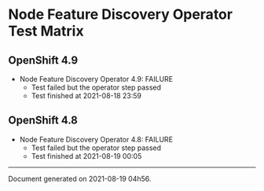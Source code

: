 
Node Feature Discovery Operator Test Matrix
===========================================

OpenShift 4.9
-------------


* Node Feature Discovery Operator 4.9: FAILURE
  - Test failed but the operator step passed
  - Test finished at 2021-08-18 23:59

OpenShift 4.8
-------------


* Node Feature Discovery Operator 4.8: FAILURE
  - Test failed but the operator step passed
  - Test finished at 2021-08-19 00:05


---
Document generated on 2021-08-19 04h56.
